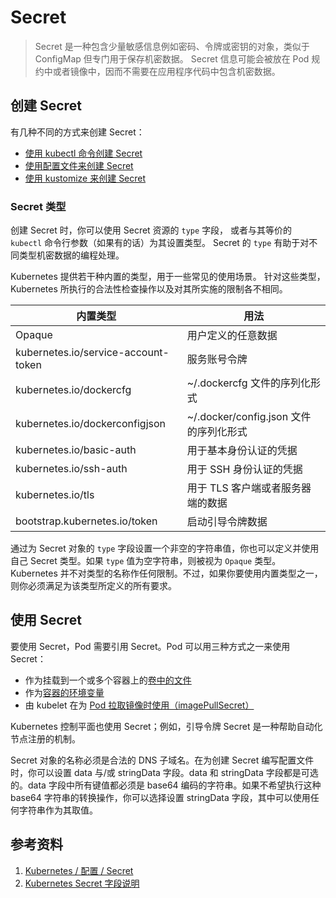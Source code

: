 # Secret

> Secret 是一种包含少量敏感信息例如密码、令牌或密钥的对象，类似于 ConfigMap 但专门用于保存机密数据。
> Secret 信息可能会被放在 Pod 规约中或者镜像中，因而不需要在应用程序代码中包含机密数据。

## 创建 Secret

有几种不同的方式来创建 Secret：

- [使用 kubectl 命令创建 Secret](https://kubernetes.io/zh/docs/tasks/configmap-secret/managing-secret-using-kubectl/)
- [使用配置文件来创建 Secret](https://kubernetes.io/zh/docs/tasks/configmap-secret/managing-secret-using-config-file/)
- [使用 kustomize 来创建 Secret](https://kubernetes.io/zh/docs/tasks/configmap-secret/managing-secret-using-kustomize/)

### Secret 类型

创建 Secret 时，你可以使用 Secret 资源的 `type` 字段， 或者与其等价的 `kubectl` 命令行参数（如果有的话）为其设置类型。 Secret 的 `type` 有助于对不同类型机密数据的编程处理。

Kubernetes 提供若干种内置的类型，用于一些常见的使用场景。 针对这些类型，Kubernetes 所执行的合法性检查操作以及对其所实施的限制各不相同。

| 内置类型                            | 用法                                   |
| ----------------------------------- | -------------------------------------- |
| Opaque                              | 用户定义的任意数据                     |
| kubernetes.io/service-account-token | 服务账号令牌                           |
| kubernetes.io/dockercfg             | ~/.dockercfg 文件的序列化形式          |
| kubernetes.io/dockerconfigjson      | ~/.docker/config.json 文件的序列化形式 |
| kubernetes.io/basic-auth            | 用于基本身份认证的凭据                 |
| kubernetes.io/ssh-auth              | 用于 SSH 身份认证的凭据                |
| kubernetes.io/tls                   | 用于 TLS 客户端或者服务器端的数据      |
| bootstrap.kubernetes.io/token       | 启动引导令牌数据                       |

通过为 Secret 对象的 `type` 字段设置一个非空的字符串值，你也可以定义并使用自己 Secret 类型。如果 `type` 值为空字符串，则被视为 `Opaque` 类型。 Kubernetes 并不对类型的名称作任何限制。不过，如果你要使用内置类型之一， 则你必须满足为该类型所定义的所有要求。

## 使用 Secret

要使用 Secret，Pod 需要引用 Secret。Pod 可以用三种方式之一来使用 Secret：

- 作为挂载到一个或多个容器上的[卷中的文件](https://kubernetes.io/zh/docs/concepts/configuration/secret/#using-secrets-as-files-from-a-pod)
- 作为[容器的环境变量](https://kubernetes.io/zh/docs/concepts/configuration/secret/#using-secrets-as-environment-variables)
- 由 kubelet 在为 [Pod 拉取镜像时使用（imagePullSecret）](https://kubernetes.io/zh/docs/concepts/configuration/secret/#using-imagepullsecrets)

Kubernetes 控制平面也使用 Secret；例如，引导令牌 Secret 是一种帮助自动化节点注册的机制。

Secret 对象的名称必须是合法的 DNS 子域名。在为创建 Secret 编写配置文件时，你可以设置 data 与/或 stringData 字段。data 和 stringData 字段都是可选的。data 字段中所有键值都必须是 base64 编码的字符串。如果不希望执行这种 base64 字符串的转换操作，你可以选择设置 stringData 字段，其中可以使用任何字符串作为其取值。

## 参考资料

1. [Kubernetes / 配置 / Secret](https://kubernetes.io/zh/docs/concepts/configuration/secret/)
2. [Kubernetes Secret 字段说明](https://kubernetes.io/docs/reference/generated/kubernetes-api/v1.21/#secret-v1-core)
